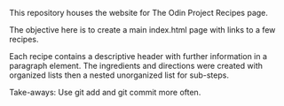 This repository houses the website for The Odin Project Recipes page.

The objective here is to create a main index.html page with links to a few recipes.

Each recipe contains a descriptive header with further information in a paragraph element.
The ingredients and directions were created with organized lists then a nested unorganized list for sub-steps.

Take-aways: Use git add and git commit more often.